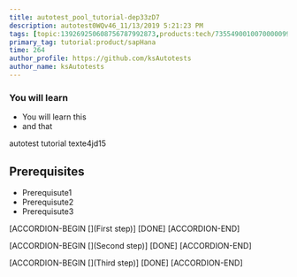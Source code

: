 ```yaml
---
title: autotest_pool_tutorial-dep33zD7
description: autotest0WQv46_11/13/2019 5:21:23 PM
tags: [topic:139269250608756787992873,products:tech/73554900100700000996,tutorial:experience/advanced]
primary_tag: tutorial:product/sapHana
time: 264
author_profile: https://github.com/ksAutotests
author_name: ksAutotests
---
```

### You will learn
- You will learn this
- and that

autotest tutorial texte4jd15

## Prerequisites
- Prerequisute1
- Prerequisute2
- Prerequisute3

[ACCORDION-BEGIN [](First step)]
[DONE]
[ACCORDION-END]

[ACCORDION-BEGIN [](Second step)]
[DONE]
[ACCORDION-END]

[ACCORDION-BEGIN [](Third step)]
[DONE]
[ACCORDION-END]

